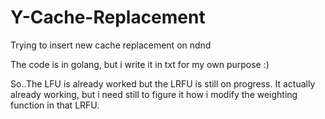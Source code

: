 # Y-Cache-Replacement
Trying to insert new cache replacement on ndnd

The code is in golang, but i write it in txt for my own purpose :)


So..The LFU is already worked but the LRFU is still on progress. It actually already working, but i need still to figure it how i modify the weighting function in that LRFU.
